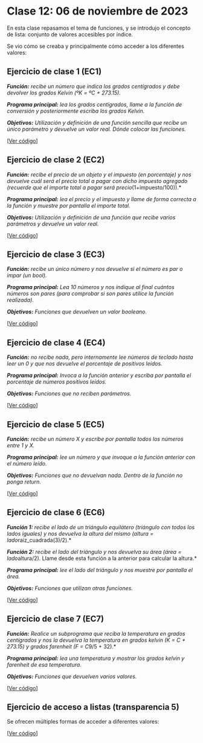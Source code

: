 # Clase 12: 06 de noviembre de 2023

En esta clase repasamos el tema de funciones, y se introdujo el concepto de lista: conjunto de valores accesibles por índice.

Se vio cómo se creaba y principalmente cómo acceder a los diferentes valores:

## Ejercicio de clase 1 (EC1)
*__Función:__ recibe un número que indica los grados centígrados y debe devolver los grados Kelvin (ºK = ºC + 273.15).*

*__Programa principal:__ lea los grados centígrados, llame a la función de conversión y posteriormente escriba los grados Kelvin.*

*__Objetivos:__ Utilización y definición de una función sencilla que recibe un único parámetro y devuelve un valor real. Dónde colocar las funciones.*

[[Ver código](EC1.py)]

## Ejercicio de clase 2 (EC2)
*__Función:__ recibe el precio de un objeto y el impuesto (en porcentaje) y nos devuelve cuál será el precio total a pagar con dicho impuesto agregado (recuerde que el importe total a pagar será precio*(1+impuesto/100)).*

*__Programa principal:__ lea el precio y el impuesto y llame de forma correcta a la función y muestre por pantalla el importe total.*

*__Objetivos:__ Utilización y definición de una función que recibe varios parámetros y devuelve un valor real.*

[[Ver código](EC2.py)]

## Ejercicio de clase 3 (EC3)

*__Función:__ recibe un único número y nos devuelve si el número es par o impar (un bool).*

*__Programa principal:__ Lea 10 números y nos indique al final cuántos números son pares (para comprobar si son pares utilice la función realizada).*

*__Objetivos:__ Funciones que devuelven un valor booleano.*

[[Ver código](EC3.py)]

## Ejercicio de clase 4 (EC4)
*__Función:__ no recibe nada, pero internamente lee números de teclado hasta leer un 0 y que nos devuelve el porcentaje de positivos leídos.*

*__Programa principal:__ Invoca a la función anterior y escriba por pantalla el porcentaje de números positivos leídos.*

*__Objetivos:__ Funciones que no reciben parámetros.*

[[Ver código](EC4.py)]

## Ejercicio de clase 5 (EC5)
*__Función:__ recibe un número X y escribe por pantalla todos los números entre 1 y X.*

*__Programa principal:__ lee un número y que invoque a la función anterior con el número leído.*

*__Objetivos:__ Funciones que no devuelvan nada. Dentro de la función no ponga return.*

[[Ver código](EC5.py)]

## Ejercicio de clase 6 (EC6)
*__Función 1:__ recibe el lado de un triángulo equilátero (triángulo con todos los lados iguales) y nos devuelva la altura del mismo (altura = lado*raiz_cuadrada(3)/2).*

*__Función 2:__ recibe el lado del triángulo y nos devuelva su área (área = lado*altura/2). Llame desde esta función a la anterior para calcular la altura.*

*__Programa principal:__ lee el lado del triángulo y nos muestre por pantalla el área.*

*__Objetivos:__ Funciones que utilizan otras funciones.*

[[Ver código](EC6.py)]

## Ejercicio de clase 7 (EC7)
*__Función:__ Realice un subprograma que reciba la temperatura en grados centígrados y nos la devuelva la temperatura en grados kelvin (K = C + 273.15) y grados farenheit (F = C*9/5 + 32).*

*__Programa principal:__ lea una temperatura y mostrar los grados kelvin y farenheit de esa temperatura.*

*__Objetivos:__ Funciones que devuelven varios valores.*

[[Ver código](EC7.py)]


## Ejercicio de acceso a listas (transparencia 5)

Se ofrecen múltiples formas de acceder a diferentes valores:

[[Ver código](t5e00.rangos.py)]